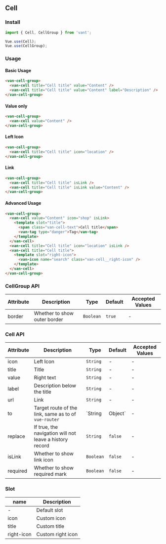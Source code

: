 ## Cell

### Install
``` javascript
import { Cell, CellGroup } from 'vant';

Vue.use(Cell);
Vue.use(CellGroup);
```

### Usage

#### Basic Usage

```html
<van-cell-group>
  <van-cell title="Cell title" value="Content" />
  <van-cell title="Cell title" value="Content" label="Description" />
</van-cell-group>
```

#### Value only

```html
<van-cell-group>
  <van-cell value="Content" />
</van-cell-group>
```

#### Left Icon

```html
<van-cell-group>
  <van-cell title="Cell title" icon="location" />
</van-cell-group>
```

#### Link

```html
<van-cell-group>
  <van-cell title="Cell title" isLink />
  <van-cell title="Cell title" isLink value="Content" />
</van-cell-group>
```

#### Advanced Usage

```html
<van-cell-group>
  <van-cell value="Content" icon="shop" isLink>
    <template slot="title">
      <span class="van-cell-text">Cell title</span>
      <van-tag type="danger">Tag</van-tag>
    </template>
  </van-cell>
  <van-cell title="Cell title" icon="location" isLink />
  <van-cell title="Cell title">
    <template slot="right-icon">
      <van-icon name="search" class="van-cell__right-icon" />
    </template>
  </van-cell>
</van-cell-group>
```

### CellGroup API

| Attribute | Description | Type | Default | Accepted Values |
|-----------|-----------|-----------|-------------|-------------|
| border | Whether to show outer border | `Boolean` | `true` | - |

### Cell API

| Attribute | Description | Type | Default | Accepted Values |
|-----------|-----------|-----------|-------------|-------------|
| icon | Left Icon | `String` | - | - |
| title | Title | `String` | - | - |
| value | Right text | `String` | - | - |
| label | Description below the title | `String` | - | - |
| url | Link | `String` | - | - |
| to | Target route of the link, same as to of `vue-router` | `String | Object` | - | - |
| replace | If true, the navigation will not leave a history record | `String` | `false` | - |
| isLink | Whether to show link icon | `Boolean` | `false` | - |
| required | Whether to show required mark | `Boolean` | `false` | - |

### Slot

| name | Description |
|-----------|-----------|
| - | Default slot |
| icon | Custom icon |
| title | Custom title |
| right-icon | Custom right icon |
